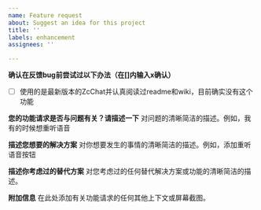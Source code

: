 ```yaml
---
name: Feature request
about: Suggest an idea for this project
title: ''
labels: enhancement
assignees: ''

---
```


**确认在反馈bug前尝试过以下办法（在[]内输入x确认）**
- [ ] 使用的是最新版本的ZcChat并认真阅读过readme和wiki，目前确实没有这个功能

**您的功能请求是否与问题有关？请描述一下**
对问题的清晰简洁的描述。例如，我有的时候想重听语音

**描述您想要的解决方案**
对你想要发生的事情的清晰简洁的描述。例如，添加重听语音按钮

**描述你考虑过的替代方案**
对您考虑过的任何替代解决方案或功能的清晰简洁的描述。

**附加信息**
在此处添加有关功能请求的任何其他上下文或屏幕截图。
